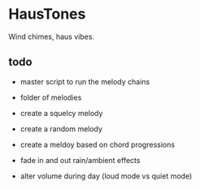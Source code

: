 # HausTones

Wind chimes, haus vibes.


## todo
- master script to run the melody chains
- folder of melodies
- create a squelcy melody
- create a random melody
- create a meldoy based on chord progressions

- fade in and out rain/ambient effects
- alter volume during day (loud mode vs quiet mode)